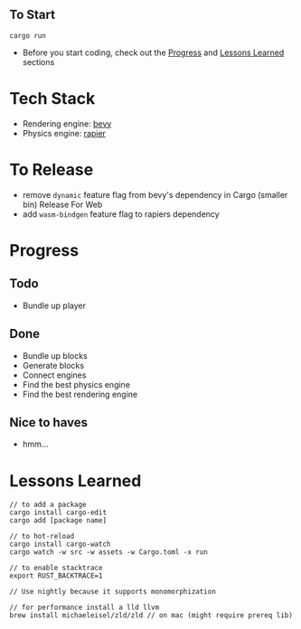 ## To Start
```
cargo run
```
- Before you start coding, check out the [Progress](#Progress) and [Lessons Learned](#Lessons-Learned) sections

# Tech Stack
- Rendering engine: [bevy](https://bevyengine.org/)
- Physics engine: [rapier](https://rapier.rs/)

# To Release
- remove `dynamic` feature flag from bevy's dependency in Cargo (smaller bin)
Release For Web
- add `wasm-bindgen` feature flag to rapiers dependency 

# Progress

## Todo
- Bundle up player

## Done
- Bundle up blocks
- Generate blocks
- Connect engines
- Find the best physics engine
- Find the best rendering engine

## Nice to haves
- hmm...

# Lessons Learned
```
// to add a package
cargo install cargo-edit
cargo add [package name]

// to hot-reload
cargo install cargo-watch
cargo watch -w src -w assets -w Cargo.toml -x run

// to enable stacktrace 
export RUST_BACKTRACE=1

// Use nightly because it supports monomorphization

// for performance install a lld llvm
brew install michaeleisel/zld/zld // on mac (might require prereq lib)
```
